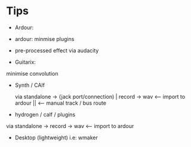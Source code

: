 # Tips

- Ardour: 
 
 - ardour: minmise plugins
 - pre-processed effect via audacity
 
- Guitarix:
 
 minimise convolution

- Synth / CAlf

  via standalone -> {jack port/connection) |  record -> wav <-- import to ardour ||
                                  <-- manual track / bus route
 - hydrogen / calf / plugins
 
  via standalone -> record -> wav <-- import to ardour
  
 - Desktop (lightweight) i.e: wmaker
